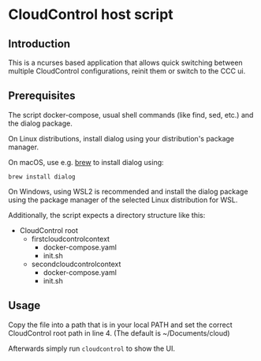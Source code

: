 # CloudControl host script

## Introduction

This is a ncurses based application that allows quick
switching between multiple CloudControl configurations,
reinit them or switch to the CCC ui.

## Prerequisites

The script docker-compose, usual shell commands 
(like find, sed, etc.) and the dialog package.

On Linux distributions, install dialog using your distribution's
package manager.

On macOS, use e.g. [brew](https://brew.sh) to install 
dialog using:

    brew install dialog

On Windows, using WSL2 is recommended and install the dialog
package using the package manager of the selected Linux
distribution for WSL.

Additionally, the script expects a directory
structure like this:

* CloudControl root
  * firstcloudcontrolcontext
    * docker-compose.yaml
    * init.sh
  * secondcloudcontrolcontext
    * docker-compose.yaml
    * init.sh

## Usage

Copy the file into a path that is in your local PATH and
set the correct CloudControl root path in line 4. (The default
is ~/Documents/cloud) 

Afterwards simply run `cloudcontrol` to show the UI.
